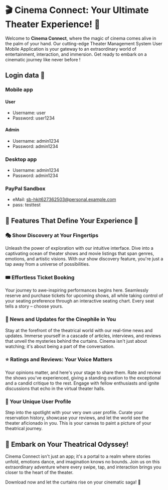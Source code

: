 # 🎬 Cinema Connect: Your Ultimate Theater Experience! 🎥

Welcome to **Cinema Connect**, where the magic of cinema comes alive in the palm of your hand. Our cutting-edge Theater Management System User Mobile Application is your gateway to an extraordinary world of entertainment, interaction, and immersion. Get ready to embark on a cinematic journey like never before !

## Login data 🌟
### Mobile app 
#### User
- Username: user
- Password: user1234
#### Admin
- Username: admin1234
- Password: admin1234

### Desktop app
- Username: admin1234
- Password: admin1234
### PayPal Sandbox
- eMail: sb-hkit627362503@personal.example.com
- pass: testtest

## 🌟 Features That Define Your Experience 🌟

### 🎭 Show Discovery at Your Fingertips

Unleash the power of exploration with our intuitive interface. Dive into a captivating ocean of theater shows and movie listings that span genres, emotions, and artistic visions. With our show discovery feature, you're just a tap away from a universe of possibilities.

### 🎟️ Effortless Ticket Booking

Your journey to awe-inspiring performances begins here. Seamlessly reserve and purchase tickets for upcoming shows, all while taking control of your seating preference through an interactive seating chart. Every seat tells a story – choose yours.

### 📰 News and Updates for the Cinephile in You

Stay at the forefront of the theatrical world with our real-time news and updates. Immerse yourself in a cascade of articles, interviews, and reviews that unveil the mysteries behind the curtains. Cinema isn't just about watching; it's about being a part of the conversation.

### ⭐ Ratings and Reviews: Your Voice Matters

Your opinions matter, and here's your stage to share them. Rate and review the shows you've experienced, giving a standing ovation to the exceptional and a candid critique to the rest. Engage with fellow enthusiasts and ignite discussions that echo in the virtual theater halls.

### 👤 Your Unique User Profile

Step into the spotlight with your very own user profile. Curate your reservation history, showcase your reviews, and let the world see the theater aficionado in you. This is your canvas to paint a picture of your theatrical journey.

## 🚀 Embark on Your Theatrical Odyssey!

Cinema Connect isn't just an app; it's a portal to a realm where stories unfold, emotions dance, and imagination knows no bounds. Join us on this extraordinary adventure where every swipe, tap, and interaction brings you closer to the heart of the theater.

Download now and let the curtains rise on your cinematic saga! 🎉
